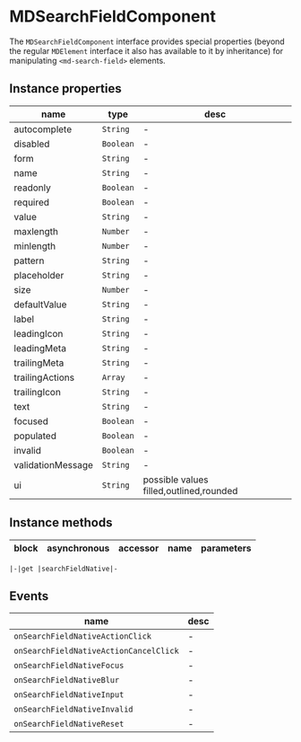 # MDSearchFieldComponent
The `MDSearchFieldComponent` interface provides special properties (beyond the regular `MDElement` interface it also has available to it by inheritance) for manipulating `<md-search-field>` elements.

## Instance properties

name|type|desc
---|---|---
autocomplete|`String`|-
disabled|`Boolean`|-
form|`String`|-
name|`String`|-
readonly|`Boolean`|-
required|`Boolean`|-
value|`String`|-
maxlength|`Number`|-
minlength|`Number`|-
pattern|`String`|-
placeholder|`String`|-
size|`Number`|-
defaultValue|`String`|-
label|`String`|-
leadingIcon|`String`|-
leadingMeta|`String`|-
trailingMeta|`String`|-
trailingActions|`Array`|-
trailingIcon|`String`|-
text|`String`|-
focused|`Boolean`|-
populated|`Boolean`|-
invalid|`Boolean`|-
validationMessage|`String`|-
ui|`String`|possible values filled,outlined,rounded

## Instance methods

block|asynchronous|accessor|name|parameters
---|---|---|---|---

    |-|get |searchFieldNative|-

## Events

name|desc
---|---
`onSearchFieldNativeActionClick`|-
`onSearchFieldNativeActionCancelClick`|-
`onSearchFieldNativeFocus`|-
`onSearchFieldNativeBlur`|-
`onSearchFieldNativeInput`|-
`onSearchFieldNativeInvalid`|-
`onSearchFieldNativeReset`|-
